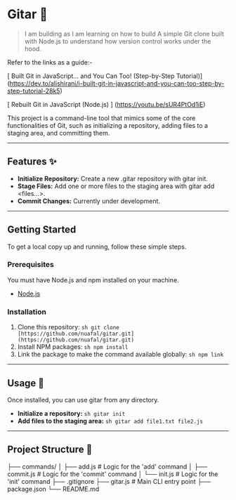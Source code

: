 ﻿# Gitar 🎸

>I am building as I am learning on how to build A simple Git clone built with Node.js to understand how version control works under the hood.

Refer to the links as a guide:-

[ Built Git in JavaScript… and You Can Too! (Step-by-Step Tutorial)] (https://dev.to/alishirani/i-built-git-in-javascript-and-you-can-too-step-by-step-tutorial-28k5)

[ Rebuilt Git in JavaScript (Node.js) ] (https://youtu.be/sUR4PtOd1iE)

This project is a command-line tool that mimics some of the core functionalities of Git, such as initializing a repository, adding files to a staging area, and committing them.

---

## Features ✨

* **Initialize Repository:** Create a new .gitar repository with gitar init.
* **Stage Files:** Add one or more files to the staging area with gitar add <files...>.
* **Commit Changes:** Currently under development.

---

## Getting Started

To get a local copy up and running, follow these simple steps.

### Prerequisites

You must have Node.js and npm installed on your machine.
* [Node.js](https://nodejs.org/)

### Installation

1.  Clone this repository:
    `sh
    git clone [https://github.com/nuafal/gitar.git](https://github.com/nuafal/gitar.git)
    `
2.  Install NPM packages:
    `sh
    npm install
    `
3.  Link the package to make the command available globally:
    `sh
    npm link
    `

---

## Usage 🚀

Once installed, you can use gitar from any directory.

* **Initialize a repository:**
    `sh
    gitar init
    `
* **Add files to the staging area:**
    `sh
    gitar add file1.txt file2.js
    `

---

## Project Structure 📁

├── commands/
│   ├── add.js        # Logic for the 'add' command
│   ├── commit.js     # Logic for the 'commit' command
│   └── init.js       # Logic for the 'init' command
├── .gitignore
├── gitar.js          # Main CLI entry point
├── package.json
└── README.md



